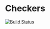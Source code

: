 # Checkers

[![Build Status](https://travis-ci.org/gaye/checkers.png?branch=master)](https://travis-ci.org/gaye/checkers)
